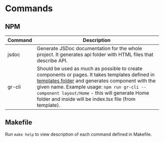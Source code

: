 # Commands

## NPM

| Command | Description                                                                                                                                                                                                                                                                                                                          |
| ------- | ------------------------------------------------------------------------------------------------------------------------------------------------------------------------------------------------------------------------------------------------------------------------------------------------------------------------------------ |
| jsdoc   | Generate JSDoc documentation for the whole project. It generates api folder with HTML files that describe API.                                                                                                                                                                                                                       |
| gr-cli  | Should be used as much as possible to create components or pages. It takes templates defined in [templates folder](resources/ts/templates) and generates component with the given name. Example usage: `npm run gr-cli -- component layout/Home` - this will generate Home folder and inside will be index.tsx file (from template). |

## Makefile

Run `make help` to view description of each command defined in Makefile.
